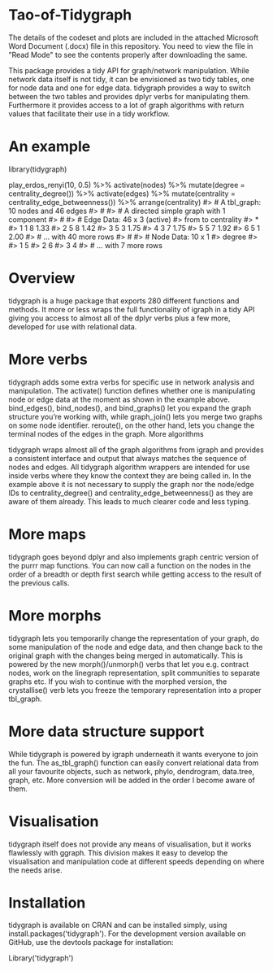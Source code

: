 # Tao-of-Tidygraph

The details of the codeset and plots are included in the attached Microsoft Word Document (.docx) file in this repository. 
You need to view the file in "Read Mode" to see the contents properly after downloading the same.

This package provides a tidy API for graph/network manipulation. While network data itself is not tidy, it can be envisioned as two tidy tables, one for node data and one for edge data. tidygraph provides a way to switch between the two tables and provides dplyr verbs for manipulating them. Furthermore it provides access to a lot of graph algorithms with return values that facilitate their use in a tidy workflow.

An example
===========

library(tidygraph)

play_erdos_renyi(10, 0.5) %>% 
  activate(nodes) %>% 
  mutate(degree = centrality_degree()) %>% 
  activate(edges) %>% 
  mutate(centrality = centrality_edge_betweenness()) %>% 
  arrange(centrality)
#> # A tbl_graph: 10 nodes and 46 edges
#> #
#> # A directed simple graph with 1 component
#> #
#> # Edge Data: 46 x 3 (active)
#>    from    to centrality
#> * <int> <int>      <dbl>
#> 1     1     8       1.33
#> 2     5     8       1.42
#> 3     5     3       1.75
#> 4     3     7       1.75
#> 5     5     7       1.92
#> 6     5     1       2.00
#> # … with 40 more rows
#> #
#> # Node Data: 10 x 1
#>   degree
#>    <dbl>
#> 1      5
#> 2      6
#> 3      4
#> # … with 7 more rows

Overview
==========
  
tidygraph is a huge package that exports 280 different functions and methods. It more or less wraps the full functionality of igraph in a tidy API giving you access to almost all of the dplyr verbs plus a few more, developed for use with relational data.
  
More verbs
===========
tidygraph adds some extra verbs for specific use in network analysis and manipulation. The activate() function defines whether one is manipulating node or edge data at the moment as shown in the example above. bind_edges(), bind_nodes(), and bind_graphs() let you expand the graph structure you’re working with, while graph_join() lets you merge two graphs on some node identifier. reroute(), on the other hand, lets you change the terminal nodes of the edges in the graph.
More algorithms

tidygraph wraps almost all of the graph algorithms from igraph and provides a consistent interface and output that always matches the sequence of nodes and edges. All tidygraph algorithm wrappers are intended for use inside verbs where they know the context they are being called in. In the example above it is not necessary to supply the graph nor the node/edge IDs to centrality_degree() and centrality_edge_betweenness() as they are aware of them already. This leads to much clearer code and less typing.
  
More maps
==========
tidygraph goes beyond dplyr and also implements graph centric version of the purrr map functions. You can now call a function on the nodes in the order of a breadth or depth first search while getting access to the result of the previous calls.

More morphs
============
tidygraph lets you temporarily change the representation of your graph, do some manipulation of the node and edge data, and then change back to the original graph with the changes being merged in automatically. This is powered by the new morph()/unmorph() verbs that let you e.g. contract nodes, work on the linegraph representation, split communities to separate graphs etc. If you wish to continue with the morphed version, the crystallise() verb lets you freeze the temporary representation into a proper tbl_graph.

More data structure support
==============================
While tidygraph is powered by igraph underneath it wants everyone to join the fun. The as_tbl_graph() function can easily convert relational data from all your favourite objects, such as network, phylo, dendrogram, data.tree, graph, etc. More conversion will be added in the order I become aware of them.

Visualisation
===============
tidygraph itself does not provide any means of visualisation, but it works flawlessly with ggraph. This division makes it easy to develop the visualisation and manipulation code at different speeds depending on where the needs arise.
  
Installation
=============
tidygraph is available on CRAN and can be installed simply, using install.packages('tidygraph'). For the development version available on GitHub, use the devtools package for installation:

Library('tidygraph')


